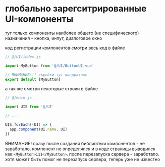 # глобально зарегситрированные UI-компоненты

тут только компоненты наиболее общего (не специфического)
назначения - кнопка, инпут, диалоговое окно

код регистрации компонентов смотри весь код в файле

```js
// @/UI/index.js

import MyButton from '@/UI/ButtonUI.vue'

// ВНИМАНИЕ!!! скробки тут квадратные
export default [MyButton]
```

а так же смотри некоторые строки в файле

```js
// @/main.js

import UIS from '@/UI'

// ...

UIS.forEach((UI) => {
  app.component(UI.name, UI)
})
```

ВНИМАНИЕ! сразу после создания библиотеки компонентов - не заработало.
компонент не определялся и в коде страницы выводился как `<MyButton>111</MyButton>`.
после перезапуска сервера - заработало.
хотя может быть помог не перезапуск сервера, теперь уже не известно
